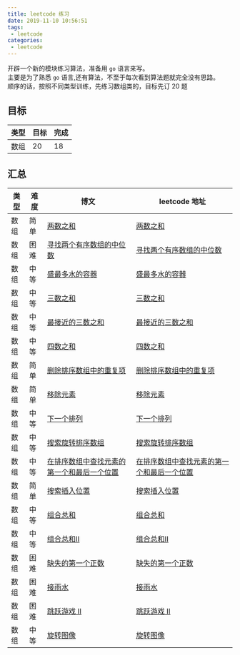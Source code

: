 ```yaml
---
title: leetcode 练习
date: 2019-11-10 10:56:51
tags:
 - leetcode
categories: 
 - leetcode
---
```


开辟一个新的模块练习算法，准备用 `go` 语言来写。    
主要是为了熟悉 `go` 语言,还有算法，不至于每次看到算法题就完全没有思路。   
顺序的话，按照不同类型训练，先练习数组类的，目标先订 20 题    

## 目标  

| 类型 | 目标 | 完成 |      
| --- | ---  | --- |    
| 数组 | 20   | 18  |    



## 汇总

| 类型 | 难度 |  博文 | leetcode 地址 |    
| --- | --- | --- | --- |    
| 数组 | 简单 | [两数之和](/2019/11/10/leetcode/1) | [两数之和](https://leetcode-cn.com/problems/two-sum/) |    
| 数组 | 困难 | [寻找两个有序数组的中位数](/2019/11/16/leetcode/4) | [寻找两个有序数组的中位数](https://leetcode-cn.com/problems/median-of-two-sorted-arrays/) |    
| 数组 | 中等 | [盛最多水的容器](/2019/11/16/leetcode/11) | [盛最多水的容器](https://leetcode-cn.com/problems/container-with-most-water/) |    
| 数组 | 中等 | [三数之和](/2019/11/18/leetcode/15) | [三数之和](https://leetcode-cn.com/problems/3sum/) |    
| 数组 | 中等 | [最接近的三数之和](/2019/11/19/leetcode/16) | [最接近的三数之和](https://leetcode-cn.com/problems/3sum-closest/) |    
| 数组 | 中等 | [四数之和](/2019/11/20/leetcode/18) | [四数之和](https://leetcode-cn.com/problems/4sum/) |    
| 数组 | 简单 | [删除排序数组中的重复项](/2019/11/21/leetcode/26) | [删除排序数组中的重复项](https://leetcode-cn.com/problems/remove-duplicates-from-sorted-array/) |    
| 数组 | 简单 | [移除元素](/2019/11/23/leetcode/27) | [移除元素](https://leetcode-cn.com/problems/remove-element/) |    
| 数组 | 中等 | [下一个排列](/2019/11/24/leetcode/31) | [下一个排列](https://leetcode-cn.com/problems/next-permutation/) |    
| 数组 | 中等 | [搜索旋转排序数组](/2019/11/26/leetcode/33) | [搜索旋转排序数组](https://leetcode-cn.com/problems/search-in-rotated-sorted-array/) |    
| 数组 | 中等 | [在排序数组中查找元素的第一个和最后一个位置](/2019/11/28/leetcode/34) | [在排序数组中查找元素的第一个和最后一个位置](https://leetcode-cn.com/problems/find-first-and-last-position-of-element-in-sorted-array/) |    
| 数组 | 简单 | [搜索插入位置](/2019/11/30/leetcode/35) | [搜索插入位置](https://leetcode-cn.com/problems/search-insert-position/) |    
| 数组 | 中等 | [组合总和](/2019/12/01/leetcode/39) | [组合总和](https://leetcode-cn.com/problems/combination-sum/) |    
| 数组 | 中等 | [组合总和II](/2019/12/02/leetcode/40) | [组合总和II](https://leetcode-cn.com/problems/combination-sum-ii/) |    
| 数组 | 困难 | [缺失的第一个正数](/2019/12/04/leetcode/41) | [缺失的第一个正数](https://leetcode-cn.com/problems/first-missing-positive/) |    
| 数组 | 困难 | [接雨水](/2019/12/08/leetcode/42) | [接雨水](https://leetcode-cn.com/problems/trapping-rain-water/) |    
| 数组 | 困难 | [跳跃游戏 II](/2019/12/11/leetcode/45) | [跳跃游戏 II](https://leetcode-cn.com/problems/jump-game-ii/) |    
| 数组 | 中等 | [旋转图像](/2019/12/18/leetcode/48) | [旋转图像](https://leetcode-cn.com/problems/rotate-image/) |    